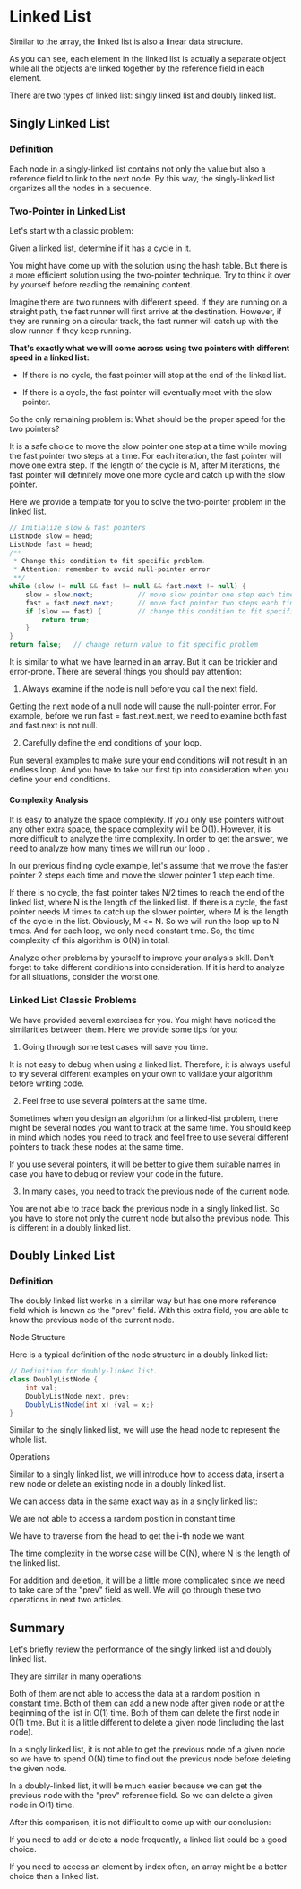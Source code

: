 # Linked List

Similar to the array, the linked list is also a linear data structure.

As you can see, each element in the linked list is actually a separate object while all the objects are linked together by the reference field in each element.

There are two types of linked list: singly linked list and doubly linked list.

## Singly Linked List

### Definition

Each node in a singly-linked list contains not only the value but also a reference field to link to the next node.
By this way, the singly-linked list organizes all the nodes in a sequence.

### Two-Pointer in Linked List

Let's start with a classic problem:

Given a linked list, determine if it has a cycle in it.

You might have come up with the solution using the hash table. But there is a more efficient solution using the two-pointer technique. Try to think it over by yourself before reading the remaining content.

Imagine there are two runners with different speed. If they are running on a straight path, the fast runner will first arrive at the destination. However, if they are running on a circular track, the fast runner will catch up with the slow runner if they keep running.

**That's exactly what we will come across using two pointers with different speed in a linked list:**

- If there is no cycle, the fast pointer will stop at the end of the linked list.

- If there is a cycle, the fast pointer will eventually meet with the slow pointer.

So the only remaining problem is: What should be the proper speed for the two pointers?

It is a safe choice to move the slow pointer one step at a time while moving the fast pointer two steps at a time. For each iteration, the fast pointer will move one extra step. If the length of the cycle is M, after M iterations, the fast pointer will definitely move one more cycle and catch up with the slow pointer.

Here we provide a template for you to solve the two-pointer problem in the linked list.

```java
// Initialize slow & fast pointers
ListNode slow = head;
ListNode fast = head;
/**
 * Change this condition to fit specific problem.
 * Attention: remember to avoid null-pointer error
 **/
while (slow != null && fast != null && fast.next != null) {
    slow = slow.next;           // move slow pointer one step each time
    fast = fast.next.next;      // move fast pointer two steps each time
    if (slow == fast) {         // change this condition to fit specific problem
        return true;
    }
}
return false;   // change return value to fit specific problem
```

It is similar to what we have learned in an array. But it can be trickier and error-prone. There are several things you should pay attention:

1. Always examine if the node is null before you call the next field.

Getting the next node of a null node will cause the null-pointer error. For example, before we run fast = fast.next.next, we need to examine both fast and fast.next is not null.

2. Carefully define the end conditions of your loop.

Run several examples to make sure your end conditions will not result in an endless loop. And you have to take our first tip into consideration when you define your end conditions.

#### Complexity Analysis

It is easy to analyze the space complexity. If you only use pointers without any other extra space, the space complexity will be O(1). However, it is more difficult to analyze the time complexity. In order to get the answer, we need to analyze how many times we will run our loop .

In our previous finding cycle example, let's assume that we move the faster pointer 2 steps each time and move the slower pointer 1 step each time.

If there is no cycle, the fast pointer takes N/2 times to reach the end of the linked list, where N is the length of the linked list.
If there is a cycle, the fast pointer needs M times to catch up the slower pointer, where M is the length of the cycle in the list.
Obviously, M <= N. So we will run the loop up to N times. And for each loop, we only need constant time. So, the time complexity of this algorithm is O(N) in total.

Analyze other problems by yourself to improve your analysis skill. Don't forget to take different conditions into consideration. If it is hard to analyze for all situations, consider the worst one.

### Linked List Classic Problems

We have provided several exercises for you. You might have noticed the similarities between them. Here we provide some tips for you:

1. Going through some test cases will save you time.

It is not easy to debug when using a linked list. Therefore, it is always useful to try several different examples on your own to validate your algorithm before writing code.

2. Feel free to use several pointers at the same time.

Sometimes when you design an algorithm for a linked-list problem, there might be several nodes you want to track at the same time. You should keep in mind which nodes you need to track and feel free to use several different pointers to track these nodes at the same time.

If you use several pointers, it will be better to give them suitable names in case you have to debug or review your code in the future.

3. In many cases, you need to track the previous node of the current node.

You are not able to trace back the previous node in a singly linked list. So you have to store not only the current node but also the previous node. This is different in a doubly linked list.

## Doubly Linked List

### Definition

The doubly linked list works in a similar way but has one more reference field which is known as the "prev" field. With this extra field, you are able to know the previous node of the current node.

Node Structure

Here is a typical definition of the node structure in a doubly linked list:

```java
// Definition for doubly-linked list.
class DoublyListNode {
    int val;
    DoublyListNode next, prev;
    DoublyListNode(int x) {val = x;}
}
```

Similar to the singly linked list, we will use the head node to represent the whole list.

Operations

Similar to a singly linked list, we will introduce how to access data, insert a new node or delete an existing node in a doubly linked list.

We can access data in the same exact way as in a singly linked list:

We are not able to access a random position in constant time.

We have to traverse from the head to get the i-th node we want.

The time complexity in the worse case will be O(N), where N is the length of the linked list.

For addition and deletion, it will be a little more complicated since we need to take care of the "prev" field as well. We will go through these two operations in next two articles.

## Summary

Let's briefly review the performance of the singly linked list and doubly linked list.

They are similar in many operations:

Both of them are not able to access the data at a random position in constant time.
Both of them can add a new node after given node or at the beginning of the list in O(1) time.
Both of them can delete the first node in O(1) time.
But it is a little different to delete a given node (including the last node).

In a singly linked list, it is not able to get the previous node of a given node so we have to spend O(N) time to find out the previous node before deleting the given node.

In a doubly-linked list, it will be much easier because we can get the previous node with the "prev" reference field. So we can delete a given node in O(1) time.

After this comparison, it is not difficult to come up with our conclusion:

If you need to add or delete a node frequently, a linked list could be a good choice.

If you need to access an element by index often, an array might be a better choice than a linked list.
